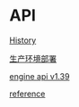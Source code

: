 # API

[History](https://blog.csdn.net/thollych/article/details/102717701)

[生产环境部署](https://blog.csdn.net/a358463121/article/details/88711098)

[engine api v1.39](https://docs.docker.com/engine/api/v1.39/)

[reference](https://docs.docker.com/reference/)